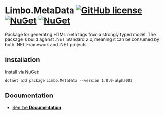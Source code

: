 # Limbo.MetaData  [![GitHub license](https://img.shields.io/badge/license-MIT-blue.svg)](LICENSE.md) [![NuGet](https://img.shields.io/nuget/v/Limbo.MetaData.svg)](https://www.nuget.org/packages/Limbo.MetaData) [![NuGet](https://img.shields.io/nuget/dt/Limbo.MetaData.svg)](https://www.nuget.org/packages/Limbo.MetaData)

Package for generating HTML meta tags from a strongly typed model. The package is build against .NET Standard 2.0, meaning it can be consumed by both .NET Framework and .NET projects.

## Installation

Install via [NuGet](https://www.nuget.org/packages/Limbo.MetaData/1.0.0-alpha001):

```
dotnet add package Limbo.MetaData --version 1.0.0-alpha001
```

## Documentation

- [See the **Documentation**](./documentation/)
